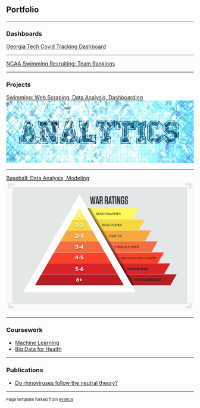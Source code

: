 ## Portfolio

---

### Dashboards

[Georgia Tech Covid Tracking Dashboard](http://gt-covid.herokuapp.com/)

---

[NCAA Swimming Recruiting: Team Rankings](https://college-swim-rankings.herokuapp.com/)

---

### Projects 

[Swimming: Web Scraping, Data Analysis, Dashboarding](https://github.com/B-Kopp/Swim-Dashboard)
<img src="images/swim_analytics.png?raw=true"/>

---
[Baseball: Data Analysis, Modeling](https://github.com/B-Kopp/Baseball/blob/master/2020%20MLB%20WAR%20Model%20Exploration.ipynb)
<img src="images/war_rating.png?raw=true"/>

---

### Coursework

- [Machine Learning](https://github.com/B-Kopp/Machine-Learning)
- [Big Data for Health](https://github.com/B-Kopp/BD4H)

---

### Publications

- [Do rhinoviruses follow the neutral theory?](https://collections.lib.utah.edu/details?id=706408)




---
<p style="font-size:11px">Page template forked from <a href="https://github.com/evanca/quick-portfolio">evanca</a></p>
<!-- Remove above link if you don't want to attibute -->

